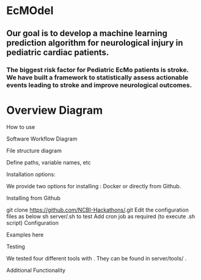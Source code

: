 # EcMOdel

## Our goal is to develop a machine learning prediction algorithm for neurological injury in pediatric cardiac patients.

### The biggest risk factor for Pediatric EcMo patients is stroke.  We have built a framework to statistically assess actionable events leading to stroke and improve neurological outcomes.  

# Overview Diagram

How to use

Software Workflow Diagram

File structure diagram

Define paths, variable names, etc

Installation options:

We provide two options for installing : Docker or directly from Github.

Installing from Github

git clone https://github.com/NCBI-Hackathons/<this software>.git
Edit the configuration files as below
sh server/<this software>.sh to test
Add cron job as required (to execute .sh script)
Configuration

Examples here

Testing

We tested four different tools with . They can be found in server/tools/ .

Additional Functionality

